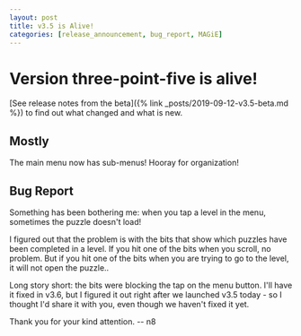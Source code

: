 ```yaml
---
layout: post
title: v3.5 is Alive!
categories: [release_announcement, bug_report, MAGiE]
---
```


# Version three-point-five is alive!

[See release notes from the beta]({% link _posts/2019-09-12-v3.5-beta.md %}) to find out what changed and what is new.


## Mostly

The main menu now has sub-menus! Hooray for organization!

## Bug Report
Something has been bothering me: when you tap a level in the menu, sometimes the puzzle doesn't load!

I figured out that the problem is with the bits that show which puzzles have been completed in a level.
If you hit one of the bits when you scroll, no problem. But if you hit one of the bits when you are trying to go to the level, it will not open the puzzle..

Long story short: the bits were blocking the tap on the menu button. I'll have it fixed in v3.6, but I figured it out right after we launched v3.5 today - so I thought I'd share it with you, even though we haven't fixed it yet.

Thank you for your kind attention. -- n8
